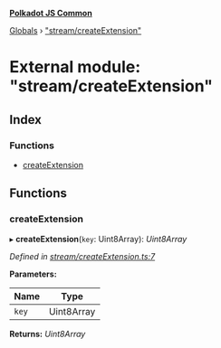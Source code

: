 **[Polkadot JS Common](../README.md)**

[Globals](../globals.md) › ["stream/createExtension"](_stream_createextension_.md)

# External module: "stream/createExtension"

## Index

### Functions

* [createExtension](_stream_createextension_.md#createextension)

## Functions

###  createExtension

▸ **createExtension**(`key`: Uint8Array): *Uint8Array*

*Defined in [stream/createExtension.ts:7](https://github.com/polkadot-js/common/blob/e2ec7d0/packages/trie-codec/src/stream/createExtension.ts#L7)*

**Parameters:**

Name | Type |
------ | ------ |
`key` | Uint8Array |

**Returns:** *Uint8Array*